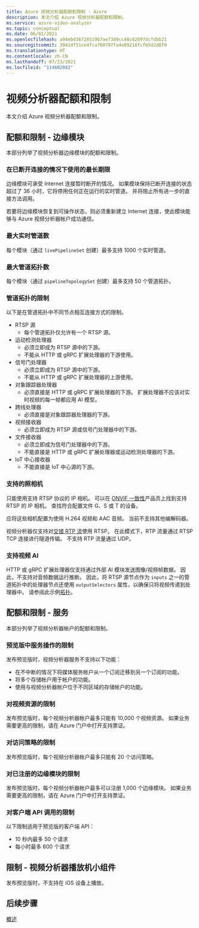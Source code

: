 ```yaml
---
title: Azure 视频分析器配额和限制 - Azure
description: 本文介绍 Azure 视频分析器配额和限制。
ms.service: azure-video-analyzer
ms.topic: conceptual
ms.date: 06/01/2021
ms.openlocfilehash: a94ebd36728519b7ae73d9cc48c82097dcfdbb21
ms.sourcegitcommit: 3941df51ce4fca760797fa4e09216fcfb5d2d8f0
ms.translationtype: HT
ms.contentlocale: zh-CN
ms.lasthandoff: 07/23/2021
ms.locfileid: "114602082"
---
```

# <a name="video-analyzer-quotas-and-limitations"></a>视频分析器配额和限制

本文介绍 Azure 视频分析器配额和限制。

## <a name="quotas-and-limitations---edge-module"></a>配额和限制 - 边缘模块

本部分列举了视频分析器边缘模块的配额和限制。

### <a name="maximum-period-of-disconnected-use"></a>在已断开连接的情况下使用的最长期限

边缘模块可承受 Internet 连接暂时断开的情况。 如果模块保持已断开连接的状态超过了 36 小时，它将停用任何正在运行的实时管道。 并将阻止所有进一步的直接方法调用。

若要将边缘模块恢复到可操作状态，则必须重新建立 Internet 连接，使此模块能够与 Azure 视频分析器帐户成功通信。

### <a name="maximum-number-of-live-pipelines"></a>最大实时管道数

每个模块（通过 `livePipelineSet` 创建）最多支持 1000 个实时管道。

### <a name="maximum-number-of-pipeline-topologies"></a>最大管道拓扑数

每个模块（通过 `pipelineTopologySet` 创建）最多支持 50 个管道拓扑。

### <a name="limitations-on-pipeline-topologies"></a>管道拓扑的限制

以下是在管道拓扑中不同节点相互连接方式的限制。

* RTSP 源
   * 每个管道拓扑仅允许有一个 RTSP 源。
* 运动检测处理器
   * 必须立即成为 RTSP 源中的下游。
   * 不能从 HTTP 或 gRPC 扩展处理器的下游使用。
* 信号门处理器
   * 必须立即成为 RTSP 源中的下游。
   * 不能从 HTTP 或 gRPC 扩展处理器的上游使用。
* 对象跟踪器处理器
   * 必须直接是 HTTP 或 gRPC 扩展处理器的下游。 扩展处理器不应该对实时视频的每一帧都应用 AI 模型。
* 跨线处理器
   * 必须直接是对象跟踪器处理器的下游。
* 视频接收器 
   * 必须立即成为 RTSP 源或信号门处理器中的下游。
* 文件接收器
   * 必须立即成为信号门处理器中的下游。
   * 不能直接是 HTTP 或 gRPC 扩展处理器或运动检测处理器的下游。
* IoT 中心接收器
   * 不能直接是 IoT 中心源的下游。

### <a name="supported-cameras"></a>支持的照相机
只能使用支持 RTSP 协议的 IP 相机。 可以在 [ONVIF 一致性](https://www.onvif.org/conformant-products)产品页上找到支持 RTSP 的 IP 相机。 查找符合配置文件 G、S 或 T 的设备。

应将这些相机配置为使用 H.264 视频和 AAC 音频。 当前不支持其他编解码器。

视频分析器仅支持对[交错 RTP 流]( https://datatracker.ietf.org/doc/html/rfc2326#section-10.12)使用 RTSP。 在此模式下，RTP 流量通过 RTSP TCP 连接进行隧道传输。 不支持 RTP 流量通过 UDP。

### <a name="support-for-video-ai"></a>支持视频 AI
HTTP 或 gRPC 扩展处理器仅支持通过外部 AI 模块发送图像/视频帧数据。 因此，不支持对音频数据运行推断。 因此，将 RTSP 源节点作为 `inputs` 之一的管道拓扑中的处理器节点还使用 `outputSelectors` 属性，以确保只将视频传递到处理器中。 请参阅此示例[拓扑](https://github.com/Azure/video-analyzer/blob/main/pipelines/live/topologies/evr-grpcExtension-video-sink/topology.json)。

## <a name="quotas-and-limitations---service"></a>配额和限制 - 服务

本部分列举了视频分析器帐户的配额和限制。

### <a name="limitations-on-service-operations-at-preview"></a>预览版中服务操作的限制

发布预览版时，视频分析器服务不支持以下功能：

* 在不中断的情况下将媒体服务帐户从一个订阅迁移到另一个订阅的功能。
* 将多个存储帐户用于帐户的功能。
* 使用与视频分析器帐户位于不同区域的存储帐户的功能。

### <a name="limits-on-video-resources"></a>对视频资源的限制
发布预览版时，每个视频分析器帐户最多只能有 10,000 个视频资源。 如果业务需要更高的限制，请在 Azure 门户中打开支持票证。

### <a name="limits-on-access-policies"></a>对访问策略的限制
发布预览版时，每个视频分析器帐户最多只能有 20 个访问策略。

### <a name="limits-on-registered-edge-modules"></a>对已注册的边缘模块的限制
发布预览版时，每个视频分析器帐户最多可以注册 1,000 个边缘模块。 如果业务需要更高的限制，请在 Azure 门户中打开支持票证。

### <a name="limits-on-client-api-calls"></a>对客户端 API 调用的限制
以下限制适用于预览版的客户端 API：

* 10 秒内最多 50 个请求
* 每小时最多 600 个请求

## <a name="limitations---video-analyzer-player-widgets"></a>限制 - 视频分析器播放机小组件

发布预览版时，不支持在 iOS 设备上播放。

## <a name="next-steps"></a>后续步骤

[概述](overview.md)
